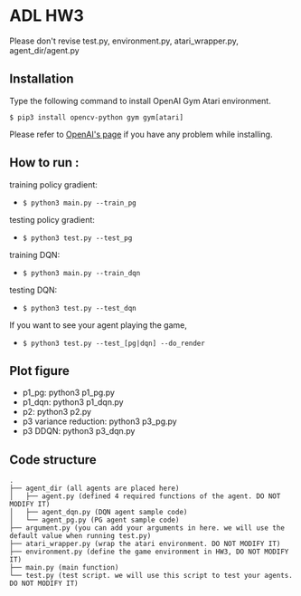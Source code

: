 # ADL HW3
Please don't revise test.py, environment.py,  atari_wrapper.py,  agent_dir/agent.py

## Installation
Type the following command to install OpenAI Gym Atari environment.

`$ pip3 install opencv-python gym gym[atari]`

Please refer to [OpenAI's page](https://github.com/openai/gym) if you have any problem while installing.

## How to run :
training policy gradient:
* `$ python3 main.py --train_pg`

testing policy gradient:
* `$ python3 test.py --test_pg`

training DQN:
* `$ python3 main.py --train_dqn`

testing DQN:
* `$ python3 test.py --test_dqn`

If you want to see your agent playing the game,
* `$ python3 test.py --test_[pg|dqn] --do_render`

## Plot figure

* p1_pg: python3 p1_pg.py
* p1_dqn: python3 p1_dqn.py
* p2: python3 p2.py
* p3 variance reduction: python3 p3_pg.py
* p3 DDQN: python3 p3_dqn.py


## Code structure

```
.
├── agent_dir (all agents are placed here)
│   ├── agent.py (defined 4 required functions of the agent. DO NOT MODIFY IT)
│   ├── agent_dqn.py (DQN agent sample code)
│   └── agent_pg.py (PG agent sample code)
├── argument.py (you can add your arguments in here. we will use the default value when running test.py)
├── atari_wrapper.py (wrap the atari environment. DO NOT MODIFY IT)
├── environment.py (define the game environment in HW3, DO NOT MODIFY IT)
├── main.py (main function)
└── test.py (test script. we will use this script to test your agents. DO NOT MODIFY IT)

```

